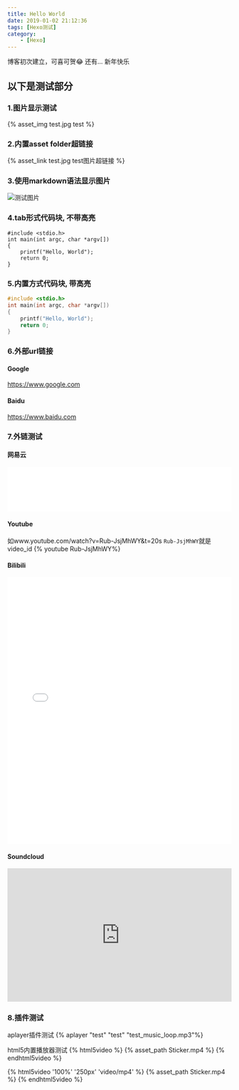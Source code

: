 ```yaml
---
title: Hello World
date: 2019-01-02 21:12:36
tags: [Hexo测试]
category: 
    - [Hexo] 
---
```



博客初次建立，可喜可贺😂
还有...
新年快乐


## 以下是测试部分

### 1.图片显示测试

{% asset_img test.jpg test %}

### 2.内置asset folder超链接

{% asset_link test.jpg test图片超链接 %}

### 3.使用markdown语法显示图片

![测试图片](test.jpg)

### 4.tab形式代码块, 不带高亮

    #include <stdio.h>
    int main(int argc, char *argv[])
    {
        printf("Hello, World");
        return 0;
    }

### 5.内置方式代码块, 带高亮

```C
#include <stdio.h>
int main(int argc, char *argv[])
{
    printf("Hello, World");
    return 0;
}
```

### 6.外部url链接
<!-- Http必须加 -->
#### Google

<https://www.google.com>

#### Baidu

<https://www.baidu.com>

### 7.外链测试

#### 网易云

<iframe frameborder="no" border="0" marginwidth="0" marginheight="0" width="100%" height=100 src="//music.163.com/outchain/player?type=2&id=29490357&auto=1&height=66"></iframe>

#### Youtube

如www.youtube.com/watch?v=Rub-JsjMhWY&t=20s
`Rub-JsjMhWY`就是video_id
{% youtube Rub-JsjMhWY%}

#### Bilibili

<iframe src="//player.bilibili.com/player.html?aid=33385105&cid=58437850&page=1" scrolling="no" border="0" frameborder="no" framespacing="0" marginheight="0" width="100%" height=600 allowfullscreen="true"> </iframe>

#### Soundcloud

<iframe width="100%" height="300" scrolling="no" frameborder="no" allow="autoplay" src="https://w.soundcloud.com/player/?url=https%3A//api.soundcloud.com/playlists/600875265&color=%2376b1cb&auto_play=false&hide_related=false&show_comments=true&show_user=true&show_reposts=false&show_teaser=true&visual=true"></iframe>

### 8.插件测试

aplayer插件测试
{% aplayer "test" "test" "test_music_loop.mp3"%}

html5内置播放器测试
{% html5video %} 
{% asset_path Sticker.mp4 %} 
{% endhtml5video %}

{% html5video '100%' '250px' 'video/mp4' %} 
{% asset_path Sticker.mp4 %} 
{% endhtml5video %}
